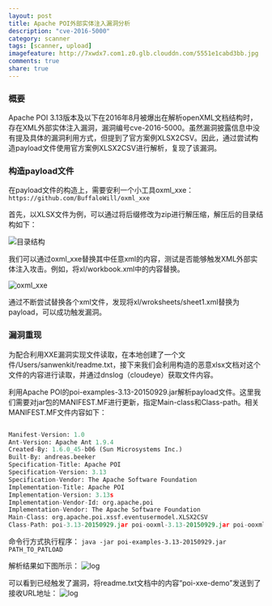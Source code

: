```yaml
---
layout: post
title: Apache POI外部实体注入漏洞分析
description: "cve-2016-5000"
category: scanner
tags: [scanner, upload]
imagefeature: http://7xwdx7.com1.z0.glb.clouddn.com/5551e1cabd3bb.jpg
comments: true
share: true
---
```


### 概要
Apache POI 3.13版本及以下在2016年8月被爆出在解析openXML文档结构时，存在XML外部实体注入漏洞，漏洞编号cve-2016-5000。虽然漏洞披露信息中没有提及具体的漏洞利用方式，但提到了官方案例XLSX2CSV。因此，通过尝试构造payload文件使用官方案例XLSX2CSV进行解析，复现了该漏洞。

### 构造payload文件

在payload文件的构造上，需要安利一个小工具oxml_xxe：
`https://github.com/BuffaloWill/oxml_xxe`

首先，以XLSX文件为例，可以通过将后缀修改为zip进行解压缩，解压后的目录结构如下：

![目录结构](http://7xwdx7.com1.z0.glb.clouddn.com/E459E755-8A70-46AA-8595-0A0F350B1A37.png)

我们可以通过oxml_xxe替换其中任意xml的内容，测试是否能够触发XML外部实体注入攻击。例如，将xl/workbook.xml中的内容替换。

![oxml_xxe](http://7xwdx7.com1.z0.glb.clouddn.com/398AD6BF-540E-4BA3-81A6-AD19A6CF3F95.png)

通过不断尝试替换各个xml文件，发现将xl/wroksheets/sheet1.xml替换为payload，可以成功触发漏洞。

### 漏洞重现

为配合利用XXE漏洞实现文件读取，在本地创建了一个文件/Users/sanwenkit/readme.txt，接下来我们会利用构造的恶意xlsx文档对这个文件的内容进行读取，并通过dnslog（cloudeye）获取文件内容。

利用Apache POI的poi-examples-3.13-20150929.jar解析payload文件。这里我们需要对jar包的MANIFEST.MF进行更新，指定Main-class和Class-path。相关MANIFEST.MF文件内容如下：

~~~python

Manifest-Version: 1.0
Ant-Version: Apache Ant 1.9.4
Created-By: 1.6.0_45-b06 (Sun Microsystems Inc.)
Built-By: andreas.beeker
Specification-Title: Apache POI
Specification-Version: 3.13
Specification-Vendor: The Apache Software Foundation
Implementation-Title: Apache POI
Implementation-Version: 3.13s
Implementation-Vendor-Id: org.apache.poi
Implementation-Vendor: The Apache Software Foundation
Main-Class: org.apache.poi.xssf.eventusermodel.XLSX2CSV
Class-Path: poi-3.13-20150929.jar poi-ooxml-3.13-20150929.jar poi-ooxml-schemas-3.13-20150929.jar poi-excelant-3.13-20150929.jar xmlbeans-2.4.0.jar xmlbeans-xpath-2.4.0.jar

~~~

命令行方式执行程序：
`java -jar poi-examples-3.13-20150929.jar PATH_TO_PATLOAD`

解析结果如下图所示：
![log](http://7xwdx7.com1.z0.glb.clouddn.com/5E9B18B7-9E3F-43B1-8C97-73B504A91F48.png)


可以看到已经触发了漏洞，将readme.txt文档中的内容“poi-xxe-demo”发送到了接收URL地址：
![log](http://7xwdx7.com1.z0.glb.clouddn.com/BEDB619B-2D2D-47B6-8022-F6996104865F.jpeg)
